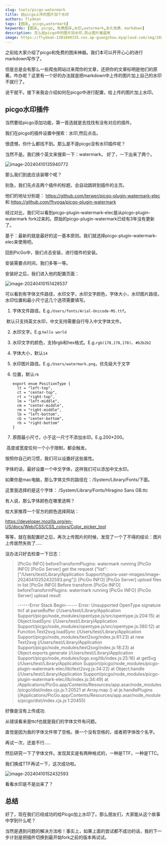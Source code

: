 ```yaml
---
slug: tools/picgo-watermark
title: 给picgo上传的图片加个水印
authors: flydean
tags: [图床, picgo,watermark]
keywords: [图床, picgo, 免费图床,水印,watermark,永久免费，markdown]
description: 怎么给picgo中的图片加水印,防止图片被盗用
image: https://flydean-1301049335.cos.ap-guangzhou.myqcloud.com/img/202404101359146.png
---
```


之前给大家介绍了picgo和免费的图床神器。我们本可以开开心心的进行markdown写作了。



但是总是会有那么一些爬虫网站过来爬你的文章，还把你的文章标明是他们的原著。咋办呢？这里有一个好的办法就是把markdown中上传的图片加上自己的水印不就行了。



说干就干。接下来我会介绍如何在picgo中进行配置，给上传的图片加上水印。



## picgo水印插件 



当然要给picgo添加功能，第一首选就是去找找有没有对应的插件。



我们在picgo的插件设置中搜索：水印,然后点击。



很遗憾，你什么都找不到。那么是不是picgo没有水印插件呢？



当然不是。我们换个英文来搜索一下：watermark。 好了，一下出来了两个。



![image-20240410135940772](https://flydean-1301049335.cos.ap-guangzhou.myqcloud.com/img/202404101359146.png)



那么我们到底应该装哪个呢？



别急，我们先点击两个插件的标题，会自动跳转到插件的主页。



他们的地址分别是： https://github.com/terwer/picgo-plugin-watermark-elec   和  https://github.com/fhyoga/picgo-plugin-watermark  



经过对比，我们可以看到picgo-plugin-watermark-elec是从picgo-plugin-watermark fork过来的。原始的picgo-plugin-watermark已经有3年没有更新了。



基于：最新的就是最好的这一基本原则。我们就选择picgo-plugin-watermark-elec来使用吧。 



回到PicGo中，我们点击安装，进行插件的安装。



安装需要点时间，我们多等一等。



安装好之后，我们进入他的配置页面：



![image-20240410151428537](https://flydean-1301049335.cos.ap-guangzhou.myqcloud.com/img/202404101514965.png)





可以看到有字体文件路径，水印文字，水印文字颜色，字体大小，水印图片路径，水印位置和最小尺寸这几个选项需要填写。



1. 字体文件路径。E.g.`/Users/fonts/Arial-Unicode-MS.ttf`。

​	默认只支持英文水印，中文支持需要自行导入中文字体文件。

2. 水印文字。E.g.`hello world`

3. 水印文字的颜色，支持rgb和hex格式。E.g.`rgb(178,178,178)`、`#b2b2b2`

4. 字体大小，默认`14`

5. 水印图片路径。E.g.`/Users/watermark.png`，优先级大于文字

6. 位置，默认`rb`

   ```
   export enum PositionType {
     lt = "left-top",
     ct = "center-top",
     rt = "right-top",
     lm = "left-middle",
     cm = "center-middle",
     rm = "right-middle",
     lb = "left-bottom",
     cb = "center-bottom",
     rb = "right-bottom"
   }
   ```

7. 原图最小尺寸，小于这一尺寸不添加水印。E.g.200*200。

​	高度或宽度任何一个小于限制，都会触发。



按照你自己的习惯，我们可以设置好这些属性。



字体的话，最好设置一个中文字体，这样我们可以添加中文水印。



如果你是mac电脑，那么字体文件的路径在：/System/Library/Fonts/下面。 



这里我选择的是这个字体： /System/Library/Fonts/Hiragino Sans GB.ttc 



有人说，那么字体颜色在哪里选啊？



给大家推荐一个官方的颜色选择网站：



https://developer.mozilla.org/en-US/docs/Web/CSS/CSS_colors/Color_picker_tool



等等，就在我配置好之后，再次上传图片的时候，发现了一个了不得的结论：图片上传居然失败了.....



没办法只好去检查一下日志：



>  [PicGo INFO] beforeTransformPlugins: watermark running 
>  [PicGo INFO] [PicGo Server] get the request {"list":["\/Users\/test\/Library\/Application Support\/typora-user-images\/image-20240410252432593.png"]} 
>  [PicGo INFO] [PicGo Server] upload files in list 
>  [PicGo INFO] Before transform 
>  [PicGo INFO] beforeTransformPlugins: watermark running 
>  [PicGo INFO] [PicGo Server] upload result  
>
> ------Error Stack Begin------
> Error: Unsupported OpenType signature ttcf
>     at parseBuffer (/Users/test/Library/Application Support/picgo/node_modules/opentype.js/src/opentype.js:204:15)
>     at Object.loadSync (/Users/test/Library/Application Support/picgo/node_modules/opentype.js/src/opentype.js:380:12)
>     at Function.Text2svg.loadSync (/Users/test/Library/Application Support/picgo/node_modules/text2svg/index.js:61:23)
>     at new Text2svg (/Users/test/Library/Application Support/picgo/node_modules/text2svg/index.js:18:23)
>     at Object.exports.generate (/Users/test/Library/Application Support/picgo/node_modules/logo.svg/lib/index.js:25:16)
>     at getSvg (/Users/test/Library/Application Support/picgo/node_modules/picgo-plugin-watermark-elec/lib/text2svg.js:34:22)
>     at Object.handle (/Users/test/Library/Application Support/picgo/node_modules/picgo-plugin-watermark-elec/lib/index.js:34:49)
>     at /Applications/PicGo.app/Contents/Resources/app.asar/node_modules/picgo/dist/index.cjs.js:1:20521
>     at Array.map (<anonymous>)
>     at je.handlePlugins (/Applications/PicGo.app/Contents/Resources/app.asar/node_modules/picgo/dist/index.cjs.js:1:20455)

好像是没有上传成功. 



从错误看来是ttcf也就是我们的字体文件有问题。



直觉是因为我的字体文件带了空格。换一个没有空格的，或者把字体改个名字。



再试一次，还是不行.....



然后研究一下了字体文件。发现其实是有两种格式的，一种是TTF，一种是TTC。



我们换成TTF再试一下，这次成功啦。



![image-20240410152432593](https://flydean-1301049335.cos.ap-guangzhou.myqcloud.com/img/202404101539157.png)



看看水印是不是出来了？



## 总结



好了，现在我们已经成功的给Picgo加上水印了。那么朋友们，大家能从这个故事中学到什么呢？



当然是遇到问题的解决方法啦！事实上，如果上面的尝试都不成功的话，我的下一步计划是把插件切换到最开始fork之前的版本再试试。



